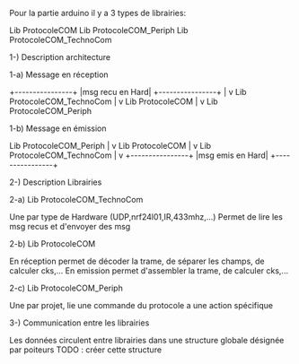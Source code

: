 Pour la partie arduino il y a 3 types de librairies:

Lib ProtocoleCOM
Lib ProtocoleCOM_Periph
Lib ProtocoleCOM_TechnoCom

1-) Description architecture

1-a) Message en réception

+----------------+
|msg recu en Hard|
+----------------+
        |
        v
Lib ProtocoleCOM_TechnoCom
        |
        v 
Lib ProtocoleCOM
        |
        v 
Lib ProtocoleCOM_Periph

1-b) Message en émission

Lib ProtocoleCOM_Periph
        |
        v
Lib ProtocoleCOM
        |
        v
Lib ProtocoleCOM_TechnoCom
        |
        v 
+----------------+
|msg emis en Hard|
+----------------+

2-) Description Librairies

2-a) Lib ProtocoleCOM_TechnoCom

Une par type de Hardware (UDP,nrf24l01,IR,433mhz,...)
Permet de lire les msg recus et d'envoyer des msg

2-b) Lib ProtocoleCOM

En réception permet de décoder la trame, de séparer les champs, de calculer cks,...
En emission permet d'assembler la trame, de calculer cks,...

2-c) Lib ProtocoleCOM_Periph

Une par projet, lie une commande du protocole a une action spécifique

3-) Communication entre les librairies

Les données circulent entre librairies dans une structure globale 
désignée par poiteurs
TODO : créer cette structure
